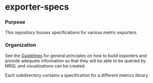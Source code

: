 # exporter-specs

### Purpose
This repository houses specifications for various metric exporters.

### Organization
See the [Guidelines](Guidelines.md) for general principles on how to build exporters and 
provide adequate information so that they will be able to be queried by NRQL and visualizations can be created.


Each subdirectory contains a specification for a different metrics library.
